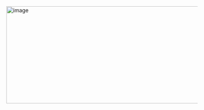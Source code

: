 <img width="863" height="256" alt="image" src="https://github.com/user-attachments/assets/ebe1d338-125b-47af-a174-c86a92892ccb" />

